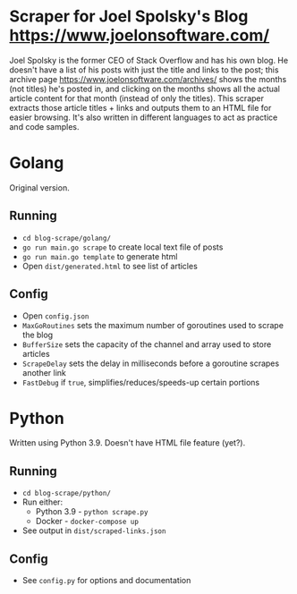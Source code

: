 # Scraper for Joel Spolsky's Blog https://www.joelonsoftware.com/
Joel Spolsky is the former CEO of Stack Overflow and has his own blog. He doesn't have a list of his posts with just the title and links to the post; this archive page https://www.joelonsoftware.com/archives/ shows the months (not titles) he's posted in, and clicking on the months shows all the actual article content for that month (instead of only the titles). This scraper extracts those article titles + links and outputs them to an HTML file for easier browsing. It's also written in different languages to act as practice and code samples.

# Golang
Original version.

## Running
* `cd blog-scrape/golang/`
* `go run main.go scrape` to create local text file of posts
* `go run main.go template` to generate html
* Open `dist/generated.html` to see list of articles

## Config
* Open `config.json`
* `MaxGoRoutines` sets the maximum number of goroutines used to scrape the blog
* `BufferSize` sets the capacity of the channel and array used to store articles
* `ScrapeDelay` sets the delay in milliseconds before a goroutine scrapes another link
* `FastDebug` if `true`, simplifies/reduces/speeds-up certain portions

# Python
Written using Python 3.9. Doesn't have HTML file feature (yet?).

## Running
* `cd blog-scrape/python/`
* Run either:
	* Python 3.9 - `python scrape.py`
	* Docker - `docker-compose up`
* See output in `dist/scraped-links.json`

## Config
* See `config.py` for options and documentation
